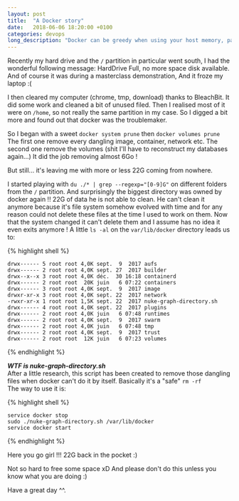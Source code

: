 ```yaml
---
layout: post
title:  "A Docker story"
date:   2018-06-06 18:20:00 +0100
categories: devops
long_description: "Docker can be greedy when using your host memory, particularly through time. Is there a radical solution to free some space ?"
---
```


Recently my hard drive and the `/` partition in particular went south, I had the wonderful following message:
HardDrive Full, no more space disk available. 
And of course it was during a masterclass demonstration, And it froze my laptop :(

I then cleared my computer (chrome, tmp, download) thanks to BleachBit.
It did some work and cleaned a bit of unused filed.
Then I realised most of it were on `/home`, so not really the same partition in my case.
So I digged a bit more and found out that docker was the troublemaker.

So I began with a sweet `docker system prune` then `docker volumes prune`
The first one remove every dangling image, container, network etc.
The second one remove the volumes (shit I'll have to reconstruct my databases again...)
It did the job removing almost 6Go !

But still... it's leaving me with more or less 22G coming from nowhere.

I started playing with `du ./* | grep --regexp="[0-9]G"` on different folders from the `/` partition.
And surprisingly the biggest directory was owned by docker again !! 22G of data he is not able to clean. 
He can't clean it anymore because it's file system somehow evolved with time and for any reason could not delete these files
at the time I used to work on them. Now that the system changed it can't delete them and I assume has no idea it even exits anymore !
A little `ls -al` on the `var/lib/docker` directory leads us to:

{% highlight shell %}
```
drwx------ 5 root root 4,0K sept.  9  2017 aufs
drwx------ 2 root root 4,0K sept. 27  2017 builder
drwx--x--x 3 root root 4,0K déc.  30 16:18 containerd
drwx------ 2 root root  20K juin   6 07:22 containers
drwx------ 3 root root 4,0K sept.  9  2017 image
drwxr-xr-x 3 root root 4,0K sept. 22  2017 network
-rwxr-xr-x 1 root root 1,5K sept. 22  2017 nuke-graph-directory.sh
drwx------ 4 root root 4,0K sept. 22  2017 plugins
drwx------ 2 root root 4,0K juin   6 07:48 runtimes
drwx------ 2 root root 4,0K sept.  9  2017 swarm
drwx------ 2 root root 4,0K juin   6 07:48 tmp
drwx------ 2 root root 4,0K sept.  9  2017 trust
drwx------ 2 root root  12K juin   6 07:23 volumes
```
{% endhighlight %}

***WTF is nuke-graph-directory.sh***  
After a little research, this script has been created to remove those dangling files when docker can't do it by itself.
Basically it's a "safe" `rm -rf`  
The way to use it is:

{% highlight shell %}
```
service docker stop
sudo ./nuke-graph-directory.sh /var/lib/docker
service docker start
```
{% endhighlight %}

Here you go girl !!!
22G back in the pocket :)

Not so hard to free some space xD
And please don't do this unless you know what you are doing :)

Have a great day ^^.